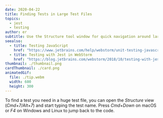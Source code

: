 ```yaml
---
date: 2020-04-22
title: Finding Tests in Large Test Files
topics:
  - jest
  - testing
author: er
subtitle: Use the Structure tool window for quick navigation around large test files.
seealso:
  - title: Testing JavaScript
    href: "https://www.jetbrains.com/help/webstorm/unit-testing-javascript.html"
  - title: Testing with Jest in WebStorm
    href: "https://blog.jetbrains.com/webstorm/2018/10/testing-with-jest-in-webstorm/"
thumbnail: ./thumbnail.png
cardThumbnail: ./card.png
animatedGif:
  file: ./tip.webm
  width: 600
  height: 300
---
```


To find a test you need in a huge test file, you can open the _Structure_ view (_Cmd+7/Alt+7_) and start typing the test name. Press _Cmd+Down_ on macOS or _F4_ on Windows and Linux to jump back to the code.
